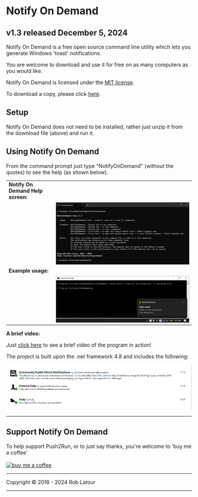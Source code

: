 # Notify On Demand 
## v1.3 released December 5, 2024

Notify On Demand is a free open source command line utility which lets you generate Windows 'toast' notifications.

You are welcome to download and use it for free on as many computers as you would like.

Notify On Demand is licensed under the [MIT license](https://github.com/roblatour/notifyondemand/blob/main/LICENSE).

To download a copy, please click [here](https://6ec1f0a2f74d4d0c2019-591364a760543a57f40bab2c37672676.ssl.cf5.rackcdn.com/NotifyOnDemand.zip).

## Setup

Notify On Demand does not need to be installed, rather just unzip it from the download file (above) and run it.

## Using Notify On Demand

From the command prompt just type "NotifyOnDemand" (without the quotes) to see the help (as shown below).

|     |     |
| --- | --- |
| **Notify On Demand Help screen:** |     |
|     | ![Notify On Demand screenshot](/images/screenshot.jpg) |
| **Example usage:** |     |
|     | ![Notify On Demand example usage](/images/example.jpg) |

**A brief video:**

Just [click here](https://www.youtube.com/watch?v=3HlqEJvxGvQ) to see a brief video of the program in action!

The project is built upon the .net framework 4.8 and includes the following:

![components](/images/components.jpg)
 
* * *
 ## Support Notify On Demand

 To help support Push2Run, or to just say thanks, you're welcome to 'buy me a coffee'<br><br>
[<img alt="buy me  a coffee" width="200px" src="https://cdn.buymeacoffee.com/buttons/v2/default-blue.png" />](https://www.buymeacoffee.com/roblatour)
* * *
Copyright © 2018 - 2024 Rob Latour
* * *
